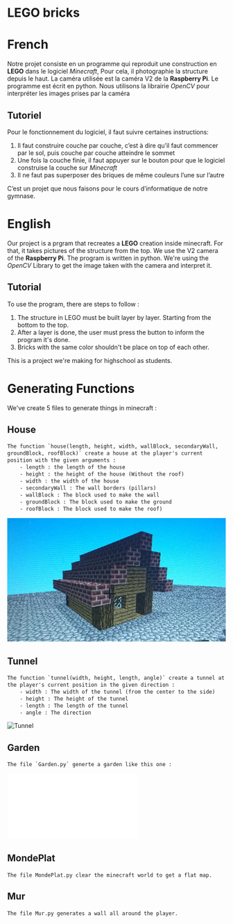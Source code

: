 # LEGO bricks

# French

Notre projet consiste en un programme qui reproduit une construction en **LEGO** dans le logiciel *Minecraft*, Pour cela, il photographie la structure depuis le haut. La caméra utilisée est la caméra V2 de la **Raspberry Pi**. Le programme est écrit en python. Nous utilisons la librairie *OpenCV* pour interpréter les images prises par la caméra

## Tutoriel

Pour le fonctionnement du logiciel, il faut suivre certaines instructions: 
1) Il faut construire couche par couche, c’est à dire qu’il faut commencer par le sol, puis couche par couche atteindre le sommet
2) Une fois la couche finie, il faut appuyer sur le bouton pour que le logiciel construise la couche sur *Minecraft*
3) Il ne faut pas superposer des briques de même couleurs l’une sur l’autre

C’est un projet que nous faisons pour le cours d’informatique de notre gymnase.


# English

Our project is a prgram that recreates a **LEGO** creation inside minecraft. For that, it takes pictures of the structure from the top. We use the V2 camera of the **Raspberry Pi**. The program is written in python. We're using the *OpenCV* Library to get the image taken with the camera and interpret it.

## Tutorial

To use the program, there are steps to follow :
1) The structure in LEGO must be built layer by layer. Starting from the bottom to the top.
2) After a layer is done, the user must press the button to inform the program it's done.
3) Bricks with the same color shouldn't be place on top of each other.

This is a project we're making for highschool as students.

# Generating Functions

We've create 5 files to generate things in minecraft :

## House
	The function `house(length, height, width, wallBlock, secondaryWall, groundBlock, roofBlock)` create a house at the player's current position with the given arguments :
        - length : the length of the house
        - height : the height of the house (Without the roof)
        - width : the width of the house
		- secondaryWall : The wall borders (pillars)
        - wallBlock : The block used to make the wall
        - groundBlock : The block used to make the ground
        - roofBlock : The block used to make the roof)
![House](pictures/House.jpg)

## Tunnel 
	The function `tunnel(width, height, length, angle)` create a tunnel at the player's current position in the given direction :
		- width : The width of the tunnel (from the center to the side)
		- height : The height of the tunnel
		- length : The length of the tunnel
		- angle : The direction
![Tunnel](picutres/Tunnel.jpg)

## Garden
	The file `Garden.py` generte a garden like this one :
	
![Garden](pictures/Garden.py)

## MondePlat
	The file MondePlat.py clear the minecraft world to get a flat map.

## Mur
	The file Mur.py generates a wall all around the player.
